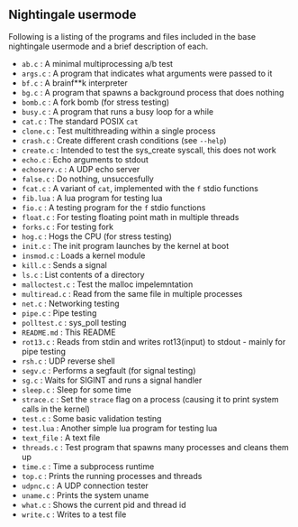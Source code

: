 ## Nightingale usermode

Following is a listing of the programs and files included in the base
nightingale usermode and a brief description of each.

- `ab.c` : A minimal multiprocessing a/b test
- `args.c` : A program that indicates what arguments were passed to it
- `bf.c` : A brainf\*\*k interpreter
- `bg.c` : A program that spawns a background process that does nothing
- `bomb.c` : A fork bomb (for stress testing)
- `busy.c` : A program that runs a busy loop for a while
- `cat.c` : The standard POSIX `cat`
- `clone.c` : Test multithreading within a single process
- `crash.c` : Create different crash conditions (see `--help`)
- `create.c` : Intended to test the sys\_create syscall, this does not work
- `echo.c` : Echo arguments to stdout
- `echoserv.c` : A UDP echo server
- `false.c` : Do nothing, unsuccesfully
- `fcat.c` : A variant of `cat`, implemented with the `f` stdio functions
- `fib.lua` : A lua program for testing lua
- `fio.c` : A testing program for the `f` stdio functions
- `float.c` : For testing floating point math in multiple threads
- `forks.c` : For testing fork
- `hog.c` : Hogs the CPU (for stress testing)
- `init.c` : The init program launches by the kernel at boot
- `insmod.c` : Loads a kernel module
- `kill.c` : Sends a signal
- `ls.c` : List contents of a directory
- `malloctest.c` : Test the malloc impelemntation
- `multiread.c` : Read from the same file in multiple processes
- `net.c` : Networking testing
- `pipe.c` : Pipe testing
- `polltest.c` : sys\_poll testing
- `README.md` : This README
- `rot13.c` : Reads from stdin and writes rot13(input) to stdout - mainly for
  pipe testing
- `rsh.c` : UDP reverse shell
- `segv.c` : Performs a segfault (for signal testing)
- `sg.c` : Waits for SIGINT and runs a signal handler
- `sleep.c` : Sleep for some time
- `strace.c` : Set the `strace` flag on a process (causing it to print system
  calls in the kernel)
- `test.c` : Some basic validation testing
- `test.lua` : Another simple lua program for testing lua
- `text_file` : A text file
- `threads.c` : Test program that spawns many processes and cleans them up
- `time.c` : Time a subprocess runtime
- `top.c` : Prints the running processes and threads
- `udpnc.c` : A UDP connection tester
- `uname.c` : Prints the system uname
- `what.c` : Shows the current pid and thread id
- `write.c` : Writes to a test file
